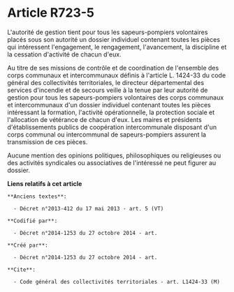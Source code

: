 # Article R723-5

L'autorité de gestion tient pour tous les sapeurs-pompiers volontaires placés sous son autorité un dossier individuel
contenant toutes les pièces qui intéressent l'engagement, le rengagement, l'avancement, la discipline et la cessation
d'activité de chacun d'eux.

Au titre de ses missions de contrôle et de coordination de l'ensemble des corps communaux et intercommunaux définis à
l'article L. 1424-33 du code général des collectivités territoriales, le directeur départemental des services d'incendie et
de secours veille à la tenue par leur autorité de gestion pour tous les sapeurs-pompiers volontaires des corps communaux et
intercommunaux d'un dossier individuel contenant toutes les pièces intéressant la formation, l'activité opérationnelle, la
protection sociale et l'allocation de vétérance de chacun d'eux. Les maires et présidents d'établissements publics de
coopération intercommunale disposant d'un corps communal ou intercommunal de sapeurs-pompiers assurent la transmission de ces
pièces.

Aucune mention des opinions politiques, philosophiques ou religieuses ou des activités syndicales ou associatives de
l'intéressé ne peut figurer au dossier.

**Liens relatifs à cet article**

	**Anciens textes**:

	  - Décret n°2013-412 du 17 mai 2013 - art. 5 (VT)

	**Codifié par**:

	  - Décret n°2014-1253 du 27 octobre 2014 - art.

	**Créé par**:

	  - Décret n°2014-1253 du 27 octobre 2014 - art.

	**Cite**:

	  - Code général des collectivités territoriales - art. L1424-33 (M)
